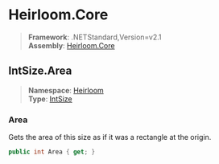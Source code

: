 # Heirloom.Core

> **Framework**: .NETStandard,Version=v2.1  
> **Assembly**: [Heirloom.Core][0]  

## IntSize.Area

> **Namespace**: [Heirloom][0]  
> **Type**: [IntSize][1]  

### Area

Gets the area of this size as if it was a rectangle at the origin.

```cs
public int Area { get; }
```

[0]: ../../../Heirloom.Core.md
[1]: ../IntSize.md
